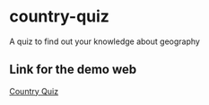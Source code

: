 # country-quiz
A quiz to find out your knowledge about geography

## Link for the demo web
[Country Quiz](https://country-quiz-6a183.web.app/)
